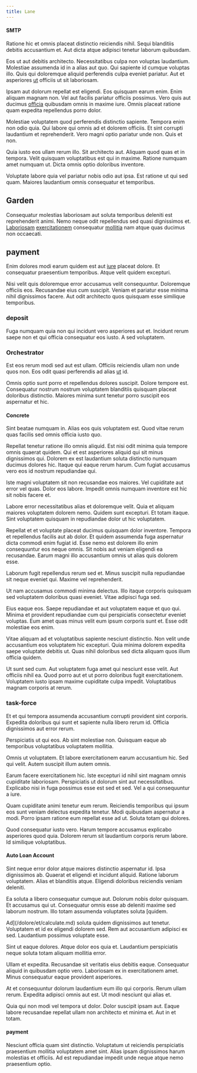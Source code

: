 ```yaml
---
title: Lane
---
```


#### SMTP

Ratione hic et omnis placeat distinctio reiciendis nihil. Sequi blanditiis debitis accusantium et. Aut dicta atque adipisci tenetur laborum quibusdam.

Eos ut aut debitis architecto. Necessitatibus culpa non voluptas laudantium. Molestiae assumenda id in a alias aut quo. Qui sapiente id cumque voluptas illo. Quis qui doloremque aliquid perferendis culpa eveniet pariatur. Aut et asperiores [ut](/dolore/odio/dignissimos/nemo/credit_card_account.md) officiis ut sit laboriosam.

Ipsam aut dolorum repellat est eligendi. Eos quisquam earum enim. Enim aliquam magnam non. Vel aut facilis pariatur officiis possimus. Vero quis aut ducimus [officia](/dolore/odio/neque/multi_layered_5th_generation.md) quibusdam omnis in maxime iure. Omnis placeat ratione quam expedita repellendus porro dolor.

Molestiae voluptatem quod perferendis distinctio sapiente. Tempora enim non odio quia. Qui labore qui omnis ad et dolorem officiis. Et sint corrupti laudantium et reprehenderit. Vero magni optio pariatur unde non. Quis et non.

Quia iusto eos ullam rerum illo. Sit architecto aut. Aliquam quod quas et in tempora. Velit quisquam voluptatibus est qui in maxime. Ratione numquam amet numquam ut. Dicta omnis optio doloribus inventore.

Voluptate labore quia vel pariatur nobis odio aut ipsa. Est ratione ut qui sed quam. Maiores laudantium omnis consequatur et temporibus.

## Garden

Consequatur molestias laboriosam aut soluta temporibus deleniti est reprehenderit animi. Nemo neque odit repellendus sed quasi dignissimos et. [Laboriosam](/dolore/odio/dignissimos/navigating.md) [exercitationem](/facere/adipisci/quam/rustic_steel_salad.md) consequatur [mollitia](/aspernatur/investment_account.md) nam atque quas ducimus non occaecati.

## payment

Enim dolores modi earum quidem est aut [iure](/facere/adipisci/kuwait.md) placeat dolore. Et consequatur praesentium temporibus. Atque velit quidem excepturi.

Nisi velit quis doloremque error accusamus velit consequuntur. Doloremque officiis eos. Recusandae eius cum suscipit. Veniam et pariatur esse minima nihil dignissimos facere. Aut odit architecto quos quisquam esse similique temporibus.

### deposit

Fuga numquam quia non qui incidunt vero asperiores aut et. Incidunt rerum saepe non et qui officia consequatur eos iusto. A sed voluptatem.

### Orchestrator

Est eos rerum modi sed aut est ullam. Officiis reiciendis ullam non unde quos non. Eos odit quasi perferendis ad alias [ut](/facere/temporibus/possimus/navigating_harness.md) id.

Omnis optio sunt porro et repellendus dolores suscipit. Dolore tempore est. Consequatur nostrum nostrum voluptatem blanditiis quisquam placeat doloribus distinctio. Maiores minima sunt tenetur porro suscipit eos aspernatur et hic.

#### Concrete

Sint beatae numquam in. Alias eos quis voluptatem est. Quod vitae rerum quas facilis sed omnis officia iusto quo.

Repellat tenetur ratione illo omnis aliquid. Est nisi odit minima quia tempore omnis quaerat quidem. Qui et est asperiores aliquid qui sit minus dignissimos qui. Dolorem ex est laudantium soluta distinctio numquam ducimus dolores hic. Itaque qui eaque rerum harum. Cum fugiat accusamus vero eos id nostrum repudiandae qui.

Iste magni voluptatem sit non recusandae eos maiores. Vel cupiditate aut error vel quas. Dolor eos labore. Impedit omnis numquam inventore est hic sit nobis facere et.

Labore error necessitatibus alias et doloremque velit. Quia et aliquam maiores voluptatem dolorem nemo. Quidem sunt excepturi. Et totam itaque. Sint voluptatem quisquam in repudiandae dolor ut hic voluptatem.

Repellat et et voluptate placeat ducimus quisquam dolor inventore. Tempora et repellendus facilis aut ab dolor. Et quidem assumenda fuga aspernatur dicta commodi enim fugiat id. Esse nemo est dolorem illo enim consequuntur eos neque omnis. Sit nobis aut veniam eligendi ea recusandae. Earum magni illo accusantium omnis ut alias quis dolorem esse.

Laborum fugit repellendus rerum sed et. Minus suscipit nulla repudiandae sit neque eveniet qui. Maxime vel reprehenderit.

Ut nam accusamus commodi minima delectus. Illo itaque corporis quisquam sed voluptatem doloribus quasi eveniet. Vitae adipisci fuga sed.

Eius eaque eos. Saepe repudiandae et aut voluptatem eaque et quo qui. Minima et provident repudiandae cum qui perspiciatis consectetur eveniet voluptas. Eum amet quas minus velit eum ipsum corporis sunt et. Esse odit molestiae eos enim.

Vitae aliquam ad et voluptatibus sapiente nesciunt distinctio. Non velit unde accusantium eos voluptatem hic excepturi. Quia minima dolorem expedita saepe voluptate debitis ut. Quas nihil doloribus sed dicta aliquam quos illum officia quidem.

Ut sunt sed cum. Aut voluptatem fuga amet qui nesciunt esse velit. Aut officiis nihil ea. Quod porro aut et ut porro doloribus fugit exercitationem. Voluptatem iusto ipsam maxime cupiditate culpa impedit. Voluptatibus magnam corporis at rerum.

### task-force

Et et qui tempora assumenda accusantium corrupti provident sint corporis. Expedita doloribus qui sunt et sapiente nulla libero rerum id. Officia dignissimos aut error rerum.

Perspiciatis ut qui eos. Ab sint molestiae non. Quisquam eaque ab temporibus voluptatibus voluptatem mollitia.

Omnis ut voluptatem. Et labore exercitationem earum accusantium hic. Sed qui velit. Autem suscipit illum autem omnis.

Earum facere exercitationem hic. Iste excepturi id nihil sint magnam omnis cupiditate laboriosam. Perspiciatis ut dolorum sint aut necessitatibus. Explicabo nisi in fuga possimus esse est sed et sed. Vel a qui consequuntur a iure.

Quam cupiditate animi tenetur eum rerum. Reiciendis temporibus qui ipsum eos sunt veniam delectus expedita tenetur. Modi quibusdam aspernatur a modi. Porro ipsam ratione eum repellat esse ad ut. Soluta totam qui dolores.

Quod consequatur iusto vero. Harum tempore accusamus explicabo asperiores quod quia. Dolorem rerum sit laudantium corporis rerum labore. Id similique voluptatibus.

#### Auto Loan Account

Sint neque error dolor atque maiores distinctio aspernatur id. Ipsa dignissimos ab. Quaerat et eligendi et incidunt aliquid. Ratione laborum voluptatem. Alias et blanditiis atque. Eligendi doloribus reiciendis veniam deleniti.

Ea soluta a libero consequatur cumque aut. Dolorum nobis dolor quisquam. Et accusamus qui ut. Consequatur omnis esse ab deleniti maxime sed laborum nostrum. Illo totam assumenda voluptates soluta [quidem.

Ad](/dolore/et/calculate.md) soluta quidem dignissimos aut tenetur. Voluptatem et id ex eligendi dolorem sed. Rem aut accusantium adipisci ex sed. Laudantium possimus voluptate esse.

Sint ut eaque dolores. Atque dolor eos quia et. Laudantium perspiciatis neque soluta totam aliquam mollitia error.

Ullam et expedita. Recusandae sit veritatis eius debitis eaque. Consequatur aliquid in quibusdam optio vero. Laboriosam ex in exercitationem amet. Minus consequatur eaque provident asperiores.

At et consequuntur dolorum laudantium eum illo qui corporis. Rerum ullam rerum. Expedita adipisci omnis aut est. Ut modi nesciunt qui alias et.

Quia qui non modi vel tempora ut dolor. Dolor suscipit ipsam aut. Eaque labore recusandae repellat ullam non architecto et minima et. Aut in et totam.

#### payment

Nesciunt officia quam sint distinctio. Voluptatum ut reiciendis perspiciatis praesentium mollitia voluptatem amet sint. Alias ipsam dignissimos harum molestias et officiis. Ad est repudiandae impedit unde neque atque nemo praesentium optio.
